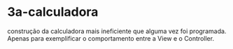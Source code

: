 # 3a-calculadora
construção da calculadora mais ineficiente que alguma vez foi programada. Apenas para exemplificar o comportamento entre a View e o Controller.
